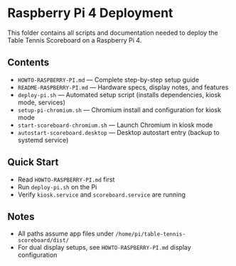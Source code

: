 # Raspberry Pi 4 Deployment

This folder contains all scripts and documentation needed to deploy the Table Tennis Scoreboard on a Raspberry Pi 4.

## Contents
- `HOWTO-RASPBERRY-PI.md` — Complete step-by-step setup guide
- `README-RASPBERRY-PI.md` — Hardware specs, display notes, and features
- `deploy-pi.sh` — Automated setup script (installs dependencies, kiosk mode, services)
- `setup-pi-chromium.sh` — Chromium install and configuration for kiosk mode
- `start-scoreboard-chromium.sh` — Launch Chromium in kiosk mode
- `autostart-scoreboard.desktop` — Desktop autostart entry (backup to systemd service)

## Quick Start
- Read `HOWTO-RASPBERRY-PI.md` first
- Run `deploy-pi.sh` on the Pi
- Verify `kiosk.service` and `scoreboard.service` are running

## Notes
- All paths assume app files under `/home/pi/table-tennis-scoreboard/dist/`
- For dual display setups, see `HOWTO-RASPBERRY-PI.md` display configuration